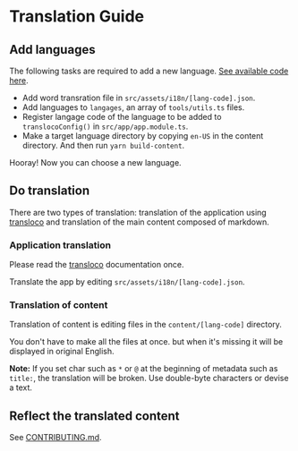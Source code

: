 # Translation Guide

## Add languages

The following tasks are required to add a new language.
[See available code here](https://github.com/angular/angular/tree/master/packages/common/locales).

- Add  word transration file ​​in `src/assets/i18n/[lang-code].json`.
- Add languages ​​to `langages`, an array of `tools/utils.ts` files.
- Register langage code of the language to be added to `translocoConfig()` in `src/app/app.module.ts`.
- Make a target language directory by copying `en-US` in the content directory. And then run `yarn build-content`.

Hooray! Now you can choose a new language.

## Do translation

There are two types of translation: translation of the application using [transloco](https://netbasal.gitbook.io/transloco/) and translation of the main content composed of markdown.

### Application translation

Please read the [transloco](https://netbasal.gitbook.io/transloco/) documentation once.

Translate the app by editing `src/assets/i18n/[lang-code].json`.

### Translation of content

Translation of content is editing files in the `content/[lang-code]` directory.

You don't have to make all the files at once. but when it's missing it will be displayed in original English.

**Note:** If you set char such as `*` or `@` at the beginning of metadata such as `title:`, the translation will be broken.
Use double-byte characters or devise a text.

## Reflect the translated content

See [CONTRIBUTING.md](https://github.com/angular-checklist/angular-checklist/blob/master/CONTRIBUTING.md).
